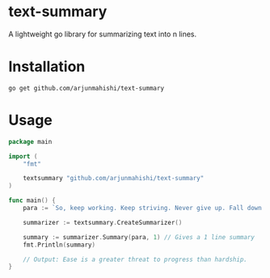 # text-summary
A lightweight go library for summarizing text into n lines.

# Installation
```
go get github.com/arjunmahishi/text-summary
```

# Usage
```go
package main

import (
	"fmt"

	textsummary "github.com/arjunmahishi/text-summary"
)

func main() {
	para := `So, keep working. Keep striving. Never give up. Fall down seven times, get up eight. Ease is a greater threat to progress than hardship. Ease is a greater threat to progress than hardship. So, keep moving, keep growing, keep learning. See you at work.`

	summarizer := textsummary.CreateSummarizer()

	summary := summarizer.Summary(para, 1) // Gives a 1 line summary
	fmt.Println(summary)

    // Output: Ease is a greater threat to progress than hardship.
}

```